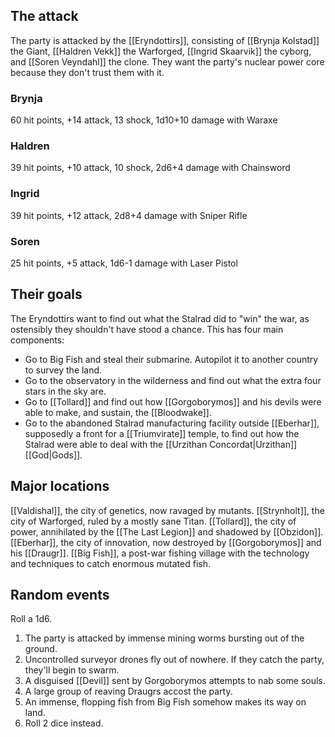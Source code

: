 ## The attack
The party is attacked by the [[Eryndottirs]], consisting of [[Brynja Kolstad]] the Giant, [[Haldren Vekk]] the Warforged, [[Ingrid Skaarvik]] the cyborg, and [[Soren Veyndahl]] the clone. They want the party's nuclear power core because they don't trust them with it.
### Brynja
60 hit points, +14 attack, 13 shock, 1d10+10 damage with Waraxe
### Haldren
39 hit points, +10 attack, 10 shock, 2d6+4 damage with Chainsword
### Ingrid
39 hit points, +12 attack, 2d8+4 damage with Sniper Rifle
### Soren
25 hit points, +5 attack, 1d6-1 damage with Laser Pistol
## Their goals
The Eryndottirs want to find out what the Stalrad did to "win" the war, as ostensibly they shouldn't have stood a chance. This has four main components:
- Go to Big Fish and steal their submarine. Autopilot it to another country to survey the land.
- Go to the observatory in the wilderness and find out what the extra four stars in the sky are.
- Go to [[Tollard]] and find out how [[Gorgoborymos]] and his devils were able to make, and sustain, the [[Bloodwake]].
- Go to the abandoned Stalrad manufacturing facility outside [[Eberhar]], supposedly a front for a [[Triumvirate]] temple, to find out how the Stalrad were able to deal with the [[Urzithan Concordat|Urzithan]] [[God|Gods]].
## Major locations
[[Valdishal]], the city of genetics, now ravaged by mutants.
[[Strynholt]], the city of Warforged, ruled by a mostly sane Titan.
[[Tollard]], the city of power, annihilated by the [[The Last Legion]] and shadowed by [[Obzidon]].
[[Eberhar]], the city of innovation, now destroyed by [[Gorgoborymos]] and his [[Draugr]].
[[Big Fish]], a post-war fishing village with the technology and techniques to catch enormous mutated fish.
## Random events
Roll a 1d6.
1. The party is attacked by immense mining worms bursting out of the ground.
2. Uncontrolled surveyor drones fly out of nowhere. If they catch the party, they'll begin to swarm.
3. A disguised [[Devil]] sent by Gorgoborymos attempts to nab some souls.
4. A large group of reaving Draugrs accost the party.
5. An immense, flopping fish from Big Fish somehow makes its way on land.
6. Roll 2 dice instead.